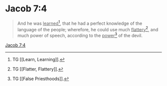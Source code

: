 # Jacob 7:4

> And he was <u>learned</u>[^a], that he had a perfect knowledge of the language of the people; wherefore, he could use much <u>flattery</u>[^b], and much power of speech, according to the <u>power</u>[^c] of the devil.

[Jacob 7:4](https://www.churchofjesuschrist.org/study/scriptures/bofm/jacob/7?lang=eng&id=p4#p4)


[^a]: TG [[Learn, Learning]].
[^b]: TG [[Flatter, Flattery]].
[^c]: TG [[False Priesthoods]].
